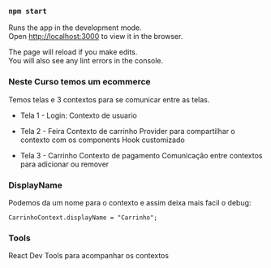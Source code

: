 ### `npm start`

Runs the app in the development mode.\
Open [http://localhost:3000](http://localhost:3000) to view it in the browser.

The page will reload if you make edits.\
You will also see any lint errors in the console.

### Neste Curso temos um ecommerce

Temos telas e 3 contextos para se comunicar entre as telas.

* Tela 1 - Login:
    Contexto de usuario

* Tela 2 - Feira
    Contexto de carrinho
    Provider para compartilhar o contexto com os components
    Hook customizado

* Tela 3 - Carrinho
    Contexto de pagamento
    Comunicação entre contextos para adicionar ou remover
    
### DisplayName

Podemos da um nome para o contexto e assim deixa mais facil o debug:

```
CarrinhoContext.displayName = "Carrinho";
```

### Tools

React Dev Tools para acompanhar os contextos